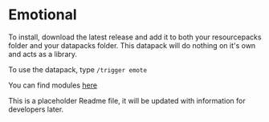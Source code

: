 # Emotional
To install, download the latest release and add it to both your resourcepacks folder and your datapacks folder. This datapack will do nothing on it's own and acts as a library.

To use the datapack, type `/trigger emote`

You can find modules [here](https://github.com/Oranamous/Emotional-Modules)

This is a placeholder Readme file, it will be updated with information for developers later.
